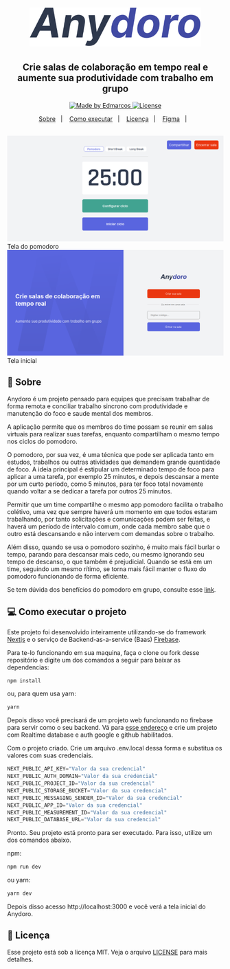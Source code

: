 <h1 align="center">
    <img alt="Anydoro" src="./public/logo.svg" width="400px" />
</h1>

<h2 align="center">
  Crie salas de colaboração em tempo real e aumente sua produtividade com trabalho em grupo
</h2>

<p align="center">

  <a href="">
    <img alt="Made by Edmarcos" src="https://img.shields.io/badge/Made%20by-Edmarcos-blueviolet">
  </a>

  <a href="LICENSE" >
    <img alt="License" src="https://img.shields.io/badge/license-MIT-blueviolet">
  </a>

</p>

<p align="center">
  <a href="#calendar-sobre">Sobre</a>&nbsp;&nbsp;&nbsp;|&nbsp;&nbsp;&nbsp;
  <a href="#computer-como-executar-o-projeto">Como executar</a>&nbsp;&nbsp;&nbsp;|&nbsp;&nbsp;&nbsp;  
  <a href="#memo-licença">Licença</a>&nbsp;&nbsp;&nbsp;|&nbsp;&nbsp;&nbsp; 
  <a href="https://www.figma.com/file/Z8BwxeiZztJozJ05YW6IQs/Anydoro?node-id=0%3A1&t=MokNqTNfSnaZynrU-1">Figma</a>&nbsp;&nbsp;&nbsp;|&nbsp;&nbsp;&nbsp; 
</p>

<br/>

<img src="./imgs/timer.png" >
<span> Tela do pomodoro </span>

<br/>

<img src="./imgs/home.png" >
<span> Tela inicial </span>

<br/>

## :calendar: Sobre

Anydoro é um projeto pensado para equipes que precisam trabalhar de forma remota e conciliar trabalho sincrono com produtividade e manutenção do foco e saude mental dos membros.

A aplicação permite que os membros do time possam se reunir em salas virtuais para realizar suas tarefas, enquanto compartilham o mesmo tempo nos ciclos do pomodoro.

O pomodoro, por sua vez, é uma técnica que pode ser aplicada tanto em estudos, trabalhos ou outras atividades que demandem grande quantidade de foco. A ideia principal é estipular um determinado tempo de foco para aplicar a uma tarefa, por exemplo 25 minutos, e depois descansar a mente por um curto período, como 5 minutos, para ter foco total novamente quando voltar a se dedicar a tarefa por outros 25 minutos.

Permitir que um time compartilhe o mesmo app pomodoro facilita o trabalho colétivo, uma vez que sempre haverá um momento em que todos estaram trabalhando, por tanto solicitações e comunicações podem ser feitas, e haverá um período de intervalo comum, onde cada membro sabe que o outro está descansando e não intervem com demandas sobre o trabalho.

Além disso, quando se usa o pomodoro sozinho, é muito mais fácil burlar o tempo, parando para descansar mais cedo, ou mesmo ignorando seu tempo de descanso, o que também é prejudicial. Quando se está em um time, seguindo um mesmo rítimo, se torna mais fácil manter o fluxo do pomodoro funcionando de forma eficiente.

Se tem dúvida dos benefícios do pomodoro em grupo, consulte esse [link](https://www.ufrgs.br/jornal/pos-graduandos-criam-grupo-online-para-seguir-o-metodo-de-estudo-pomodoro/).


## :computer: Como executar o projeto

Este projeto foi desenvolvido inteiramente utilizando-se do framework [Nextjs](https://nextjs.org/) e o serviço de Backend-as-a-service (Baas) [Firebase](https://firebase.google.com/).

Para te-lo funcionando em sua maquina, faça o clone ou fork desse repositório e digite um dos comandos a seguir para baixar as dependencias:

```sh
npm install
```
ou, para quem usa yarn:

```sh 
yarn
```

Depois disso você precisará de um projeto web funcionando no firebase para servir como o seu backend. Vá para [esse endereço](https://console.firebase.google.com/) e crie um projeto com Realtime database e auth google e github habilitados.

Com o projeto criado. Crie um arquivo .env.local dessa forma e substitua os valores com suas credenciais.

```ts
NEXT_PUBLIC_API_KEY="Valor da sua credencial"
NEXT_PUBLIC_AUTH_DOMAIN="Valor da sua credencial"
NEXT_PUBLIC_PROJECT_ID="Valor da sua credencial"
NEXT_PUBLIC_STORAGE_BUCKET="Valor da sua credencial"
NEXT_PUBLIC_MESSAGING_SENDER_ID="Valor da sua credencial"
NEXT_PUBLIC_APP_ID="Valor da sua credencial"
NEXT_PUBLIC_MEASUREMENT_ID="Valor da sua credencial"
NEXT_PUBLIC_DATABASE_URL="Valor da sua credencial"
```

Pronto. Seu projeto está pronto para ser executado. Para isso, utilize um dos comandos abaixo.

npm:

```sh
npm run dev
```
ou yarn:

```sh
yarn dev
```
Depois disso acesso http://localhost:3000 e você verá a tela inicial do Anydoro.

## :memo: Licença

Esse projeto está sob a licença MIT. Veja o arquivo [LICENSE](/LICENSE) para mais detalhes.